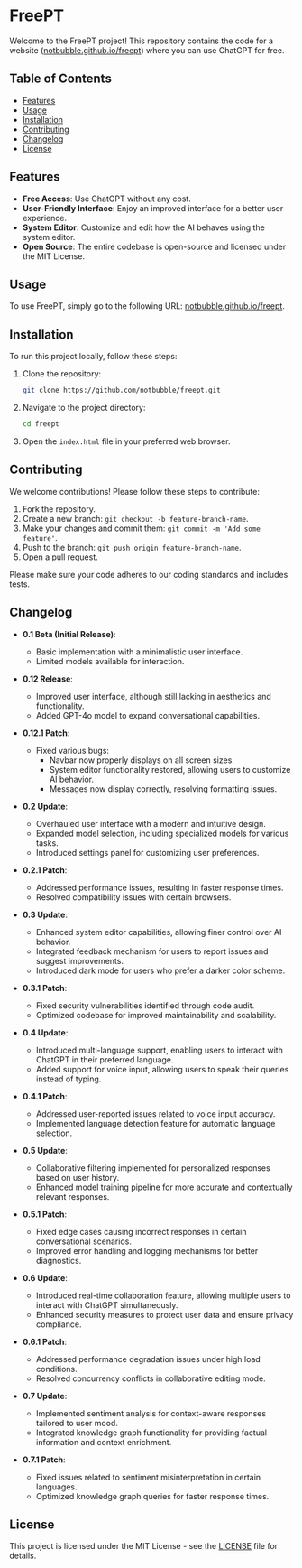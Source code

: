# FreePT

Welcome to the FreePT project! This repository contains the code for a website ([notbubble.github.io/freept](https://notbubble.github.io/freept)) where you can use ChatGPT for free.

## Table of Contents

- [Features](#features)
- [Usage](#usage)
- [Installation](#installation)
- [Contributing](#contributing)
- [Changelog](#changelog)
- [License](#license)

## Features

- **Free Access**: Use ChatGPT without any cost.
- **User-Friendly Interface**: Enjoy an improved interface for a better user experience.
- **System Editor**: Customize and edit how the AI behaves using the system editor.
- **Open Source**: The entire codebase is open-source and licensed under the MIT License.

## Usage

To use FreePT, simply go to the following URL: [notbubble.github.io/freept](https://notbubble.github.io/freept).

## Installation

To run this project locally, follow these steps:

1. Clone the repository:
    ```bash
    git clone https://github.com/notbubble/freept.git
    ```

2. Navigate to the project directory:
    ```bash
    cd freept
    ```

3. Open the `index.html` file in your preferred web browser.

## Contributing

We welcome contributions! Please follow these steps to contribute:

1. Fork the repository.
2. Create a new branch: `git checkout -b feature-branch-name`.
3. Make your changes and commit them: `git commit -m 'Add some feature'`.
4. Push to the branch: `git push origin feature-branch-name`.
5. Open a pull request.

Please make sure your code adheres to our coding standards and includes tests.

## Changelog

- **0.1 Beta (Initial Release)**:
  - Basic implementation with a minimalistic user interface.
  - Limited models available for interaction.

- **0.12 Release**:
  - Improved user interface, although still lacking in aesthetics and functionality.
  - Added GPT-4o model to expand conversational capabilities.

- **0.12.1 Patch**:
  - Fixed various bugs:
    - Navbar now properly displays on all screen sizes.
    - System editor functionality restored, allowing users to customize AI behavior.
    - Messages now display correctly, resolving formatting issues.

- **0.2 Update**:
  - Overhauled user interface with a modern and intuitive design.
  - Expanded model selection, including specialized models for various tasks.
  - Introduced settings panel for customizing user preferences.

- **0.2.1 Patch**:
  - Addressed performance issues, resulting in faster response times.
  - Resolved compatibility issues with certain browsers.

- **0.3 Update**:
  - Enhanced system editor capabilities, allowing finer control over AI behavior.
  - Integrated feedback mechanism for users to report issues and suggest improvements.
  - Introduced dark mode for users who prefer a darker color scheme.

- **0.3.1 Patch**:
  - Fixed security vulnerabilities identified through code audit.
  - Optimized codebase for improved maintainability and scalability.

- **0.4 Update**:
  - Introduced multi-language support, enabling users to interact with ChatGPT in their preferred language.
  - Added support for voice input, allowing users to speak their queries instead of typing.

- **0.4.1 Patch**:
  - Addressed user-reported issues related to voice input accuracy.
  - Implemented language detection feature for automatic language selection.

- **0.5 Update**:
  - Collaborative filtering implemented for personalized responses based on user history.
  - Enhanced model training pipeline for more accurate and contextually relevant responses.

- **0.5.1 Patch**:
  - Fixed edge cases causing incorrect responses in certain conversational scenarios.
  - Improved error handling and logging mechanisms for better diagnostics.

- **0.6 Update**:
  - Introduced real-time collaboration feature, allowing multiple users to interact with ChatGPT simultaneously.
  - Enhanced security measures to protect user data and ensure privacy compliance.

- **0.6.1 Patch**:
  - Addressed performance degradation issues under high load conditions.
  - Resolved concurrency conflicts in collaborative editing mode.

- **0.7 Update**:
  - Implemented sentiment analysis for context-aware responses tailored to user mood.
  - Integrated knowledge graph functionality for providing factual information and context enrichment.

- **0.7.1 Patch**:
  - Fixed issues related to sentiment misinterpretation in certain languages.
  - Optimized knowledge graph queries for faster response times.

## License

This project is licensed under the MIT License - see the [LICENSE](LICENSE) file for details.
